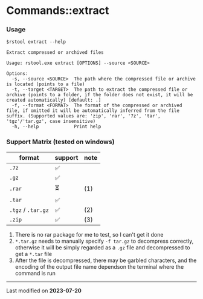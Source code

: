 # Commands::extract

### Usage

```
$rstool extract --help

Extract compressed or archived files

Usage: rstool.exe extract [OPTIONS] --source <SOURCE>

Options:
  -s, --source <SOURCE>  The path where the compressed file or archive is located (points to a file)
  -t, --target <TARGET>  The path to extract the compressed file or archive (points to a folder, if the folder does not exist, it will be created automatically) [default: .]
  -f, --format <FORMAT>  The format of the compressed or archived file, if omitted it will be automatically inferred from the file suffix. (Supported values are: 'zip', 'rar', '7z', 'tar', 'tgz'/'tar.gz', case insensitive)
  -h, --help             Print help
```

### Support Matrix (tested on windows)

| format             | support | note |
|--------------------|---------|------|
| `.7z`              | ✅       |      |
| `.gz`              | ✅       |      |
| `.rar`             | ⏳       | (1)  |
| `.tar`             | ✅       |      |
| `.tgz` / `.tar.gz` | ✅       | (2)  |
| `.zip`             | ✅       | (3)  |

1. There is no rar package for me to test, so I can't get it done
2. `*.tar.gz` needs to manually specify `-f tar.gz` to decompress correctly, otherwise it will be simply regarded as
   a `.gz` file and decompressed to get a `*.tar` file
3. After the file is decompressed, there may be garbled characters, and the encoding of the output file name dependson
   the terminal where the command is run

---

Last modified on **2023-07-20**